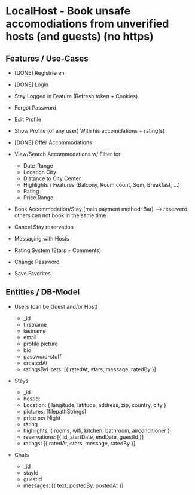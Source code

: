 # LocalHost - Book unsafe accomodiations from unverified hosts (and guests) (no https)

## Features / Use-Cases

- [DONE] Registrieren
- [DONE] Login
- Stay Logged in Feature (Refresh token + Cookies)
- Forgot Password
- Edit Profile
- Show Profile (of any user)
  With his accomidations + rating(s)
- [DONE] Offer Accommodations
- View/Search Accommodations w/ Filter for
  - Date-Range
  - Location City
  - Distance to City Center
  - Highlights / Features (Balcony, Room count, Sqm, Breakfast, ...)
  - Rating
  - Price Range
- Book Accommodation/Stay (main payment method: Bar)
  --> reserverd, others can not book in the same time
- Cancel Stay reservation

- Messaging with Hosts
- Rating System (Stars + Comments)

- Change Password
- Save Favorites

## Entities / DB-Model

- Users (can be Guest and/or Host)

  - \_id
  - firstname
  - lastname
  - email
  - profile picture
  - bio
  - password-stuff
  - createdAt
  - ratingsByHosts: [{ ratedAt, stars, message, ratedBy }]

- Stays

  - \_id
  - hostId: <userId>
  - Location: { langitude, latitude, address, zip, country, city }
  - pictures: [filepathStrings]
  - price per Night
  - rating
  - highlights: { rooms, wifi, kitchen, bathroom, airconditioner }
  - reservations: [{ id, startDate, endDate, guestId }]
  - ratings: [{ ratedAt, stars, message, ratedBy }]

- Chats
  - \_id
  - stayId
  - guestId
  - messages: [{ text, postedBy, postedAt }]
